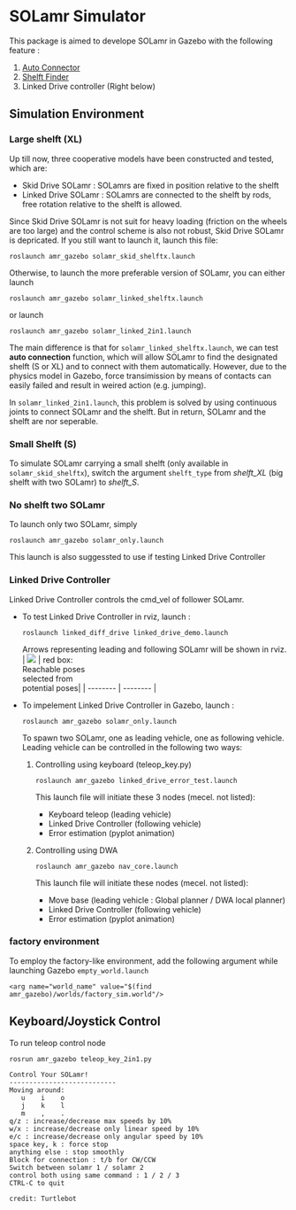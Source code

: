 # SOLamr Simulator
This package is aimed to develope SOLamr in Gazebo with the following feature : 

1. [Auto Connector](https://hackmd.io/i2IS9tFnQKqGmrkJv2_ePQ)  
2. [Shelft Finder](./src/solamr_pkgs/src/ObjectRecognition.md)
3. Linked Drive controller (Right below)

## Simulation Environment
### Large shelft (XL)
Up till now, three cooperative models have been constructed and tested, which are:
- Skid Drive SOLamr : SOLamrs are fixed in position relative to the shelft
- Linked Drive SOLamr : SOLamrs are connected to the shelft by rods, free rotation relative to the shelft is allowed.

Since Skid Drive SOLamr is not suit for heavy loading (friction on the wheels are too large) and the control scheme is also not robust, Skid Drive SOLamr is depricated. 
If you still want to launch it, launch this file:

```
roslaunch amr_gazebo solamr_skid_shelftx.launch
```

Otherwise, to launch the more preferable version of SOLamr, you can either launch 

```
roslaunch amr_gazebo solamr_linked_shelftx.launch
```

or launch 

```
roslaunch amr_gazebo solamr_linked_2in1.launch
```

The main difference is that for `solamr_linked_shelftx.launch`, we can test **auto connection** function, which will allow SOLamr to find the designated shelft (S or XL) and to connect with them automatically. However, due to the physics model in Gazebo, force transimission by means of contacts can easily failed and result in weired action (e.g. jumping).

In `solamr_linked_2in1.launch`, this problem is solved by using continuous joints to connect SOLamr and the shelft. But in return, SOLamr and the shelft are nor seperable.

### Small Shelft (S)
To simulate SOLamr carrying a small shelft (only available in `solamr_skid_shelftx`), switch the argument `shelft_type` from *shelft_XL* (big shelft with two SOLamr) to *shelft_S*.

### No shelft two SOLamr
To launch only two SOLamr, simply 

```
roslaunch amr_gazebo solamr_only.launch
```
This launch is also suggessted to use if testing Linked Drive Controller

### Linked Drive Controller
Linked Drive Controller controls the cmd_vel of follower SOLamr. 

- To test Linked Drive Controller in rviz, launch :
   ```
   roslaunch linked_diff_drive linked_drive_demo.launch
   ```
   Arrows representing leading and following SOLamr will be shown in rviz.
   | ![](https://i.imgur.com/40wr3Gp.gif) | red box:<br>Reachable poses<br>selected from<br>potential poses| 
   | -------- | -------- |

- To impelement Linked Drive Controller in Gazebo, launch : 
   ```
   roslaunch amr_gazebo solamr_only.launch
   ```
   To spawn two SOLamr, one as leading vehicle, one as following vehicle.
   Leading vehicle can be controlled in the following two ways:
   1. Controlling using keyboard (teleop_key.py)
      ```
      roslaunch amr_gazebo linked_drive_error_test.launch
      ```
      This launch file will initiate these 3 nodes (mecel. not listed):
      - Keyboard teleop (leading vehicle)
      - Linked Drive Controller (following vehicle)
      - Error estimation (pyplot animation)
      
   2. Controlling using DWA
      ```
      roslaunch amr_gazebo nav_core.launch
      ```
      This launch file will initiate these nodes (mecel. not listed):
      - Move base (leading vehicle : Global planner / DWA local planner)
      - Linked Drive Controller (following vehicle)
      - Error estimation (pyplot animation)

### factory environment
To employ the factory-like environment, add the following argument while launching Gazebo `empty_world.launch`

```
<arg name="world_name" value="$(find amr_gazebo)/worlds/factory_sim.world"/>
```

## Keyboard/Joystick Control
To run teleop control node 
```
rosrun amr_gazebo teleop_key_2in1.py
```

```
Control Your SOLamr!
---------------------------
Moving around:
   u    i    o
   j    k    l
   m    ,    .
q/z : increase/decrease max speeds by 10%
w/x : increase/decrease only linear speed by 10%
e/c : increase/decrease only angular speed by 10%
space key, k : force stop
anything else : stop smoothly
Block for connection : t/b for CW/CCW
Switch between solamr 1 / solamr 2 
control both using same command : 1 / 2 / 3
CTRL-C to quit

credit: Turtlebot
```
